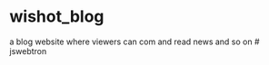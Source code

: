 # wishot_blog
a blog website where viewers can com and read news and so on
#   j s w e b t r o n  
 